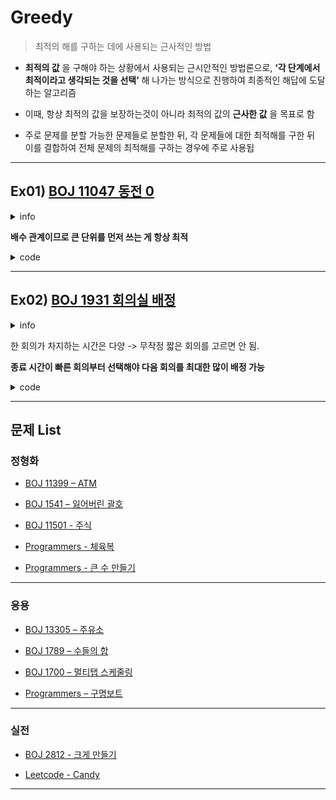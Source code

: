 # Greedy

> 최적의 해를 구하는 데에 사용되는 근사적인 방법

- **최적의 값** 을 구해야 하는 상황에서 사용되는 근시안적인 방법론으로, **‘각 단계에서 최적이라고 생각되는 것을 선택’** 해 나가는 방식으로 진행하여 최종적인 해답에 도달하는 알고리즘

- 이때, 항상 최적의 값을 보장하는것이 아니라 최적의 값의 **근사한 값** 을 목표로 함

- 주로 문제를 분할 가능한 문제들로 분할한 뒤, 각 문제들에 대한 최적해를 구한 뒤 이를 결합하여 전체 문제의 최적해를 구하는 경우에 주로 사용됩

---

## Ex01) [BOJ 11047 동전 0](https://www.acmicpc.net/problem/11047?utm_source=chatgpt.com)

<details markdown="1">
<summary>info</summary>


### 문제

*준규가 가지고 있는 동전은 총 N종류이고, 각각의 동전을 매우 많이 가지고 있다.*

*동전을 적절히 사용해서 그 가치의 합을 K로 만들려고 한다. 이때 필요한 동전 개수의 최솟값을 구하는 프로그램을 작성하시오.*

### 입력

*첫째 줄에 `N`과 `K`가 주어진다. (`1 ≤ N ≤ 10, 1 ≤ K ≤ 100,000,000`)*

*둘째 줄부터 `N`개의 줄에 동전의 가치 `Ai`가 오름차순으로 주어진다. (`1 ≤ Ai ≤ 1,000,000, A1 = 1`, `i ≥ 2`인 경우에 `Ai`는 `Ai-1`의 배수)*

### 출력

첫째 줄에 `K`원을 만드는데 필요한 동전 개수의 최솟값을 출력한다.


### 예시 입출력

| 항목        | 값                         |
|-------------|----------------------------|
| 입력 1(`N`, `K`, `coins`)      | 10, 4200, [1, 5, 10, 50, 100, 500, 1000, 5000, 10000, 50000]                    |
| 출력 1      | 6                          |

| 항목        | 값                         |
|-------------|----------------------------|
| 입력 2(`N`, `K`, `coins`)      | 10, 4790, [1, 5, 10, 50, 100, 500, 1000, 5000, 10000, 50000]                  |
| 출력 2      | 12                          |


---

</details>

**배수 관계이므로 큰 단위를 먼저 쓰는 게 항상 최적**

<details markdown="1">
<summary>code</summary>

```cpp
#include <iostream>
#define LL long long

using namespace std;

int main(void) {
    ios::sync_with_stdio(0);
    cin.tie(0);
    cout.tie(0);

    int N;
    LL K, coins[11], answer = 0;

    cin >> N >> K;
    for (int i = 0; i < N; ++i)
    {
        cin >> coins[i];
    }

    for (int i = N-1; i>=0; --i)
    {
        answer += (K / coins[i]);
        K %= coins[i];
    }

    cout << answer;
    return 0;
}
```

```swift
import Foundation

let inputArr = readLine()!.split(separator: " ").map { Int(String($0))!}

var N = inputArr[0]
var K = inputArr[1]
var coins: [Int] = []
var answer:Int = 0

for coin in 0..<N {
    let coin = Int(readLine()!)!
    coins.append(coin)
}

for coin in coins.reversed() {
    answer += (K / coin)
    K %= coin
}

print(answer)
```

</details>


---

## Ex02) [BOJ 1931 회의실 배정](https://www.acmicpc.net/problem/1931)

<details markdown="1">
<summary>info</summary>

### 문제

*한 개의 회의실이 있는데 이를 사용하고자 하는 `N`개의 회의에 대하여 회의실 사용표를 만들려고 한다.*

*각 회의 `I`에 대해 시작시간과 끝나는 시간이 주어져 있고, 각 회의가 겹치지 않게 하면서 회의실을 사용할 수 있는 회의의 최대 개수를 찾아보자.*

*단, 회의는 한번 시작하면 중간에 중단될 수 없으며 한 회의가 끝나는 것과 동시에 다음 회의가 시작될 수 있다.*

*회의의 시작시간과 끝나는 시간이 같을 수도 있다. 이 경우에는 시작하자마자 끝나는 것으로 생각하면 된다.*

### 입력

*첫째 줄에 회의의 수 `N(1 ≤ N ≤ 100,000)` 이 주어진다.*

*둘째 줄부터 `N+1` 줄까지 각 회의의 정보가 주어지는데 이것은 공백을 사이에 두고 회의의 시작시간과 끝나는 시간이 주어진다.*

*시작 시간과 끝나는 시간은 `231-1`보다 작거나 같은 자연수 또는 `0`이다.*

### 출력

*첫째 줄에 최대 사용할 수 있는 회의의 최대 개수를 출력한다.*

### 예시 입출력

| 항목        | 값                         |
|-------------|----------------------------|
| 입력 1(`N`, `rooms`)      | 11, [[1, 4], [3, 5], [0, 6], [5 7], [3 8], [5, 9], [6, 10], [8, 11], [8, 12], [2, 13], [12, 14]]                   |
| 출력 1      | 4                          |


---

</details>


한 회의가 차지하는 시간은 다양 -> 무작정 짧은 회의를 고르면 안 됨.

**종료 시간이 빠른 회의부터 선택해야 다음 회의를 최대한 많이 배정 가능**

<details markdown="1">
<summary>code</summary>

```cpp
#include <iostream>
#include <vector>
#include <algorithm>

using namespace std;

bool compare(const pair<int,int> a, const pair<int,int> b) {
    if (a.second == b.second) return a.first < b.first;
    return a.second < b.second;
}

int solution(int N, vector<pair<int,int>> rooms) {
    int answer = 1;
    int cmp = 0;

    sort(rooms.begin(), rooms.end(), compare);
    cmp = rooms.front().second; // 끝나는 시간
    for (int i= 1; i < rooms.size(); ++i)
    {
        if (cmp <= rooms[i].first)
        {
            cmp = rooms[i].second;
            answer++;
        }
    }

    return answer;
}

int main(void) {
    ios::sync_with_stdio(0);
    cin.tie(0);
    cout.tie(0);

    int N;
    vector<pair<int,int>> rooms;

    cin >> N;
    rooms = vector<pair<int,int>> (N);

    for (int i = 0; i < N; ++i)
    {
        cin >> rooms[i].first >> rooms[i].second;
    }

    cout << solution(N, rooms);

    return 0;
}
```

```swift
import Foundation

let N = Int(readLine()!)!
var arr:[[Int]] = []

for _ in 0..<N {
  let input = readLine()!.split(separator: " ").map{Int(String($0))!}
  arr.append(input)
}

print(solution(N, arr))

func solution(_ N: Int, _ rooms: [[Int]]) -> Int {
  var answer = 0
  let rooms = rooms.sorted {
      if $0[1] == $1[1] {
        return $0[0] < $1[0]
      }
    return $0[1] < $1[1]
  }

  var curEndTime = rooms[0][1]
  answer += 1
  
  for i in 1..<N {
    if rooms[i][0] >= curEndTime {
      answer += 1
      curEndTime = rooms[i][1]
    }
  }
  
  return answer
}
```

</details>

---

## 문제 List

### 정형화

- [BOJ 11399 – ATM](https://www.acmicpc.net/problem/11399)

- [BOJ 1541 – 잃어버린 괄호](https://www.acmicpc.net/problem/1541)

- [BOJ 11501 - 주식](https://www.acmicpc.net/problem/11501)

- [Programmers - 체육복](https://school.programmers.co.kr/learn/courses/30/lessons/42862)

- [Programmers - 큰 수 만들기](https://school.programmers.co.kr/learn/courses/30/lessons/42883)

---

### 응용

- [BOJ 13305 – 주유소](https://www.acmicpc.net/problem/13305)

- [BOJ 1789 – 수들의 합](https://www.acmicpc.net/problem/1789)

- [BOJ 1700 – 멀티탭 스케줄링](https://www.acmicpc.net/problem/1700)

- [Programmers – 구명보트](https://school.programmers.co.kr/learn/courses/30/lessons/42885)

---

### 실전

- [BOJ 2812 - 크게 만들기](https://www.acmicpc.net/problem/2812)

- [Leetcode - Candy](https://leetcode.com/problems/candy/description/?utm_source=chatgpt.com)

---